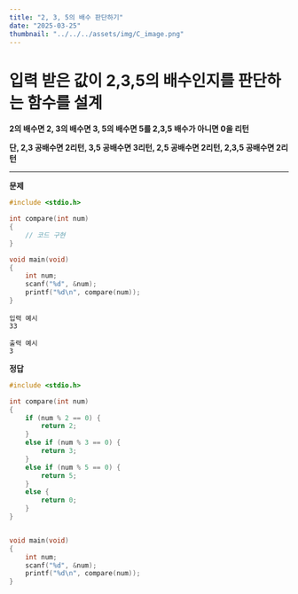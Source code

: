 ```yaml
---
title: "2, 3, 5의 배수 판단하기" 
date: "2025-03-25"
thumbnail: "../../../assets/img/C_image.png"
---
```


# 입력 받은 값이 2,3,5의 배수인지를 판단하는 함수를 설계

**2의 배수면 2, 3의 배수면 3, 5의 배수면 5를 2,3,5 배수가 아니면 0을 리턴**

**단, 2,3 공배수면 2리턴, 3,5 공배수면 3리턴, 2,5 공배수면 2리턴, 2,3,5 공배수면 2리턴**

---

**문제**

```c
#include <stdio.h>

int compare(int num)
{
	// 코드 구현
}

void main(void)
{
	int num;
	scanf("%d", &num);
	printf("%d\n", compare(num));
}
```

```
입력 예시
33
```

```
출력 예시
3
```

**정답**
```c
#include <stdio.h>

int compare(int num)
{
	if (num % 2 == 0) {
		return 2;
	}
	else if (num % 3 == 0) {
		return 3;
	}
	else if (num % 5 == 0) {
		return 5;
	}
	else {
		return 0;
	}
}


void main(void)
{
	int num;
	scanf("%d", &num);
	printf("%d\n", compare(num));
}
```

